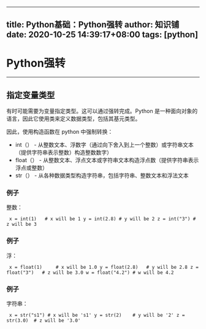 
---
title: Python基础：Python强转
author: 知识铺
date: 2020-10-25 14:39:17+08:00
tags: [python]
---
# Python强转


* * *

## 指定变量类型

有时可能需要为变量指定类型。这可以通过强转完成。Python 是一种面向对象的语言，因此它使用类来定义数据类型，包括其基元类型。

因此，使用构造函数在 python 中强制转换：

*   int（） - 从整数文本、浮数字（通过向下舍入到上一个整数）或字符串文本（提供字符串表示整数）构造整数数字）
*   float（） - 从整数文本、浮点文本或字符串文本构造浮点数（提供字符串表示浮点或整数）
*   str（） - 从各种数据类型构造字符串，包括字符串、整数文本和浮法文本

### 例子

整数：
```
 x = int(1)   # x will be 1 y = int(2.8) # y will be 2 z = int("3") # z will be 3 

```

### 例子

浮：
```
 x = float(1)     # x will be 1.0 y = float(2.8)   # y will be 2.8 z = float("3")   # z will be 3.0 w = float("4.2") # w will be 4.2 

```

### 例子

字符串：
```
 x = str("s1") # x will be 's1' y = str(2)    # y will be '2' z = str(3.0)  # z will be '3.0'

```


